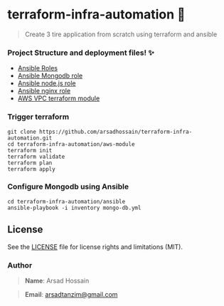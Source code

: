 # terraform-infra-automation :rocket:
> Create 3 tire application from scratch using terraform and ansible
 

### Project Structure and deployment files! :sparkles:
* [Ansible Roles](ansible)
* [Ansible Mongodb role](ansible/ansible-role-mongodb)
* [Ansible node.js role](ansible/ansible-role-nodejs)  
* [Ansible nginx role](ansible/ansible-role-nginx)   
* [AWS VPC terraform module](aws-module)

### Trigger terraform
```shell
git clone https://github.com/arsadhossain/terraform-infra-automation.git
cd terraform-infra-automation/aws-module
terraform init
terraform validate
terraform plan
terraform apply
```

### Configure Mongodb using Ansible
```shell
cd terraform-infra-automation/ansible
ansible-playbook -i inventory mongo-db.yml
```

## License

See the [LICENSE](LICENSE) file for license rights and limitations (MIT).

### Author
> **Name**: Arsad Hossain

> **Email**: arsadtanzim@gmail.com